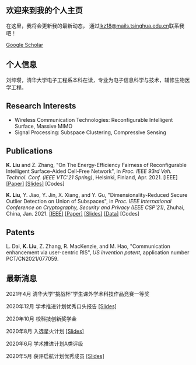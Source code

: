## 欢迎来到我的个人主页
在这里，我将会更新我的最新动态，
通过<lkz18@mails.tsinghua.edu.cn>联系我吧！

[Google Scholar](https://scholar.google.com/citations?user=wzifqNkAAAAJ&hl=en&oi=ao)

## 个人信息
刘坤瓒，清华大学电子工程系本科在读，专业为电子信息科学与技术，辅修生物医学工程。
## Research Interests

- Wireless Communication Technologies: Reconfigurable Intelligent Surface, Massive MIMO
- Signal Processing: Subspace Clustering, Compressive Sensing

## Publications

**K. Liu** and Z. Zhang, "On The Energy-Efficiency Fairness of Reconfigurable Intelligent Surface-Aided Cell-Free Network", in *Proc. IEEE 93rd Veh. Technol. Conf. (IEEE VTC'21 Spring)*, Helsinki, Finland, Apr. 2021. [IEEE] [[Paper]](/file/VTC/VTC_EEFairness.pdf) [[Slides]](/file/VTC/VTC_presentation.pdf) [Codes]

**K. Liu**, Y. Jiao, Y. Jin, X. Xiang, and Y. Gu, "Dimensionality-Reduced Secure Outlier Detection on Union of Subspaces", in *Proc. IEEE International Conference on Cryptography, Security and Privacy (IEEE CSP'21)*, Zhuhai, China, Jan. 2021. [[IEEE]](https://ieeexplore.ieee.org/document/9357502) [[Paper]](/file/ICCSP/rp020_P014.pdf) [[Slides]](/file/ICCSP/DrSOD.pdf) [[Data]](/file/ICCSP/YaleOutliers3class.mat) [Codes]

## Patents

L. Dai, **K. Liu**, Z. Zhang, R. MacKenzie, and M. Hao, "Communication enhancement via user-centric RIS", *US invention patent*, application number PCT/CN2021/077059. 

## 最新消息
2021年4月 清华大学“挑战杯”学生课外学术科技作品竞赛一等奖

2020年12月 学术推进计划优秀口头报告 [[Slides]](/file/RIS_202012.pdf)

2020年10月 校科技创新奖学金

2020年8月 入选星火计划 [[Slides]](/file/ODforSpark.pdf)

2020年6月 学术推进计划A类评级

2020年5月 获评启航计划优秀成员 [[Slides]](/file/CompressedOD.pdf)